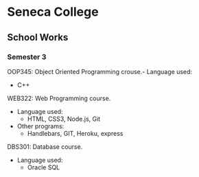 # Seneca College
## School Works
 
### Semester 3
OOP345: Object Oriented Programming crouse.- Language used:
   - C++
   
WEB322: Web Programming course.
 - Language used:
   - HTML, CSS3, Node.js, Git
 - Other programs:
   - Handlebars, GIT, Heroku, express
   
DBS301: Database course.
 - Language used:
   - Oracle SQL
  

